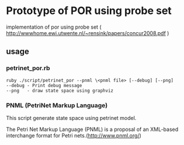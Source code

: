 Prototype of POR using probe set
======================
implementation of por using probe set ( http://wwwhome.ewi.utwente.nl/~rensink/papers/concur2008.pdf )
 
usage
------
### petrinet_por.rb ###
    ruby ./script/petrinet_por --pnml \<pnml file> [--debug] [--png]
    --debug - Print debug message
    --png   - draw state space using graphviz
### PNML (PetriNet Markup Language) ###
This script generate state space using petrinet model.

The Petri Net Markup Language (PNML) is a proposal of an XML-based interchange format for Petri nets.(http://www.pnml.org/)